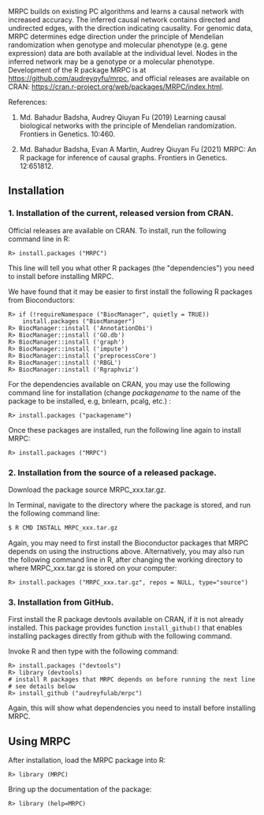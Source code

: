 
MRPC builds on existing PC algorithms and learns a causal network with increased accuracy.  The inferred causal network contains directed and undirected edges, with the direction indicating causality.  For genomic data, MRPC determines edge direction under the principle of Mendelian randomization when genotype and molecular phenotype (e.g. gene expression) data are both available at the individual level. Nodes in the inferred network may be a genotype or a molecular phenotype.  
Development of the R package MRPC is at https://github.com/audreyqyfu/mrpc, and official releases are available on CRAN: https://cran.r-project.org/web/packages/MRPC/index.html.

References:

1. Md. Bahadur Badsha, Audrey Qiuyan Fu (2019) Learning causal biological networks
with the principle of Mendelian randomization. Frontiers in Genetics. 10:460.

2. Md. Bahadur Badsha, Evan A Martin, Audrey Qiuyan Fu (2021) MRPC: An R package for inference of causal graphs.  Frontiers in Genetics. 12:651812.

## Installation

### 1. Installation of the current, released version from CRAN.

Official releases are available on CRAN.  To install, run the following command line in R:
```
R> install.packages ("MRPC")
```
This line will tell you what other R packages (the "dependencies") you need to install before installing MRPC. 

We have found that it may be easier to first install the following R packages from Bioconductors:
```
R> if (!requireNamespace ("BiocManager", quietly = TRUE))
    install.packages ("BiocManager")
R> BiocManager::install ('AnnotationDbi')
R> BiocManager::install ('GO.db')
R> BiocManager::install ('graph')
R> BiocManager::install ('impute')
R> BiocManager::install ('preprocessCore')
R> BiocManager::install ('RBGL')
R> BiocManager::install ('Rgraphviz')
```

For the dependencies available on CRAN, you may use the following command line for installation (change _packagename_ to the name of the package to be installed, e.g, bnlearn, pcalg, etc.) :
```
R> install.packages ("packagename")
```

Once these packages are installed, run the following line again to install MRPC:
```
R> install.packages ("MRPC")
```

### 2. Installation from the source of a released package.

Download the package source MRPC_xxx.tar.gz.  

In Terminal, navigate to the directory where the package is stored, and run the following command line:
```bash
$ R CMD INSTALL MRPC_xxx.tar.gz
```
Again, you may need to first install the Bioconductor packages that MRPC depends on using the instructions above.
Alternatively, you may also run the following command line in R, after changing the working directory to where MRPC_xxx.tar.gz is stored on your computer:
```
R> install.packages ("MRPC_xxx.tar.gz", repos = NULL, type="source")
```
### 3. Installation from GitHub.

First install the R package devtools available on CRAN, if it is not already installed. This package provides function `install_github()` that enables installing packages directly from github with the following command.

Invoke R and then type with the following command:
```
R> install.packages ("devtools")
R> library (devtools)
# install R packages that MRPC depends on before running the next line 
# see details below
R> install_github ("audreyfulab/mrpc")
```
Again, this will show what dependencies you need to install before installing MRPC.

## Using MRPC
After installation, load the MRPC package into R:
```
R> library (MRPC)
```
Bring up the documentation of the package:
```
R> library (help=MRPC)
```

